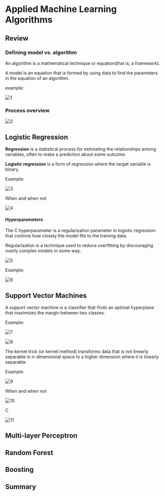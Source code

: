 # Applied Machine Learning Algorithms

## Review

### Defining model vs. algorithm

An algorithm is a mathematical technique or equation(that is, a framework).

A model is an equation that is formed by using data to find the parameters in the equation of an algorithm.

example:

![1](./1.png)

### Process overview

![2](./2.png)

## Logistic Regression

**Regression** is a statistical process for estimating the relationships among variables, often to make a prediction about some outcome.

**Logistic regression** is a form of regression where the target variable is binary.

Example:

![3](./3.png)

When and when not

![4](./4.png)

#### Hyperparameters

The C hyperparameter is a regularization parameter in logistic regression that controls how closely the model fits to the training data.

Regularization is a technique used to reduce overfitting by discouraging overly complex models in some way.

![5](./5.png)

Example:

![6](./6.png)

## Support Vector Machines

A support vector machine is a classifier that finds an optimal hyperplane that maximizes the margin between two classes.

Example:

![7](./7.png)

![8](./8.png)

The kernel trick (or kernel method) transforms data that is not linearly separable in n-dimensional space to a higher dimension where it is linearly separable.

Example:

![9](./9.png)

When and when not

![10](./10.png)

C

![11](./11.png)



## Multi-layer Perceptron



## Random Forest



## Boosting



## Summary

